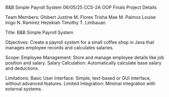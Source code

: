 B&B Simple Payroll System				 		                                  06/05/25
CCS-2A   	                      							                        OOP
Finals Project Details 

Team Members:
Ghibert Justine M. Flores
Trisha Mae M. Palmos
Louise Inigo N. Ramirez
Hezekiah Timothy T. Limbauan

Title:
B&B Simple Payroll System

Objectives:
 	Create a payroll system for a small coffee shop in Java that manages employee records and calculates salaries. 

Scope:
  Employee Management: Store and manage employee details like job position and salary.
  Salary Calculation: Automatically calculate base salary and deductions.

Limitations:
  Basic User Interface: Simple, text-based or GUI interface, without advanced features.
  Limited Integration: Minimal integration with external systems.
